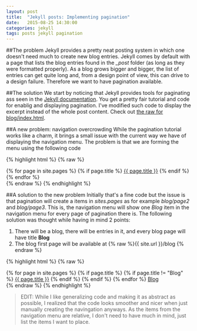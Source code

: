 ```yaml
---
layout: post
title:  "Jekyll posts: Implementing pagination"
date:   2015-08-25 14:30:00
categories: jekyll
tags: posts jekyll pagination
---
```


##The problem
Jekyll provides a pretty neat posting system in which one doesn't need much to create new blog entries. Jekyll comes by default with a page that lists the blog entries found in the *_post* folder (as long as they were formatted properly). As a blog grows bigger and bigger, the list of entries can get quite long and, from a design point of view, this can drive to a design failure. Therefore we want to have pagination available. <!--more-->

##The solution
We start by noticing that Jekyll provides tools for paginating ass seen in the [Jekyll documentation]. You get a pretty fair tutorial and code for enablig and displaying pagination. I've modified such code to display the excerpt instead of the whole post content. Check out [the raw for blog/index.html].

##A new problem: navigation overcrowding
While the pagination tutorial works like a charm, it brings a small issue with the current way we have of displaying the navigation menu. The problem is that we are forming the menu using the following code

{% highlight html %}
{% raw %}
<div class="trigger">
  {% for page in site.pages %}
    {% if page.title %}
        <a class="page-link" href="{{ page.url | prepend: site.baseurl }}">{{ page.title }}</a>
    {% endif %}
  {% endfor %}
</div>
{% endraw %}
{% endhighlight %}

##A solution to the new problem
Initially that's a fine code but the issue is that pagination will create a items in *sites.pages* as for example *blog/page2* and *blog/page3*. This is, the navigation menu will show one *Blog* item in the navigation menu for every page of pagination there is. The following solution was thought while having in mind 2 points:

1. There will be a blog, there will be entries in it, and every blog page will have title **Blog**
2. The blog first page will be available at {% raw %}{{ site.url }}/blog {% endraw %}

{% highlight html %}
{% raw %}
<div class="trigger">
  {% for page in site.pages %}
    {% if page.title %}
      {% if page.title != "Blog" %}
        <a class="page-link" href="{{ page.url | prepend: site.baseurl }}">{{ page.title }}</a>
      {% endif %}
    {% endif %}
  {% endfor %}
  <a class="page-link" href="/blog/{{ prepend: site.url }}">Blog</a>
</div>
{% endraw %}
{% endhighlight %}

> EDIT: While I like generalizing code and making it as abstract as possible, I realized that the code looks smoother and nicer when just manually creating the navingation anyways. As the items from the navigation menu are relative, I don't need to have much in mind, just list the items I want to place.

[Jekyll documentation]: http://jekyllrb.com/docs/variables/
[the raw for blog/index.html]: https://github.com/emiliolcc/emiliolcc.github.io/raw/master/blog/index.html
